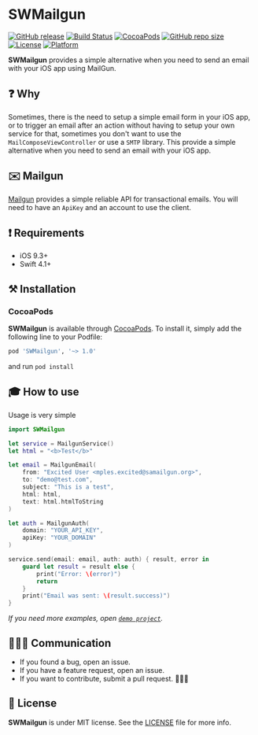 # SWMailgun

[![GitHub release](https://img.shields.io/github/release/limadeveloper/SWMailgun.svg?style=flat-square)](https://github.com/limadeveloper/SWMailgun/releases)
[![Build Status](https://travis-ci.com/limadeveloper/SWMailgun.svg?branch=master)](https://travis-ci.com/limadeveloper/SWMailgun)
[![CocoaPods](https://img.shields.io/badge/Cocoa%20Pods-✓-4BC51D.svg?style=flat)](https://cocoapods.org/pods/SWMailgun)
[![GitHub repo size](https://img.shields.io/github/repo-size/limadeveloper/SWMailgun.svg)](https://github.com/limadeveloper/SWMailgun)
[![License](https://img.shields.io/github/license/limadeveloper/SWMailgun.svg)](https://raw.githubusercontent.com/limadeveloper/SWMailgun/master/LICENSE)
[![Platform](https://img.shields.io/cocoapods/p/ObservableKit.svg?style=flat)](https://developer.apple.com/ios/)

**SWMailgun** provides a simple alternative when you need to send an email with your iOS app using MailGun.

## ❓ Why

Sometimes, there is the need to setup a simple email form in your iOS app, or to trigger an email after an action without having to setup your own service for that, sometimes you don't want to use the `MailComposeViewController` or use a `SMTP` library.
This provide a simple alternative when you need to send an email with your iOS app.

## ✉️ Mailgun

[Mailgun](https://mailgun.com) provides a simple reliable API for transactional emails. You will need to have an `ApiKey` and an account to use the client.

## ❗️ Requirements

- iOS 9.3+
- Swift 4.1+

## ⚒ Installation

### CocoaPods

**SWMailgun** is available through [CocoaPods](https://cocoapods.org/pods/SWMailgun). To install
it, simply add the following line to your Podfile:

```ruby
pod 'SWMailgun', '~> 1.0'
```

and run `pod install`

## 🎓 How to use

Usage is very simple

```Swift
import SWMailgun

let service = MailgunService()
let html = "<b>Test</b>"

let email = MailgunEmail(
    from: "Excited User <mples.excited@samailgun.org>",
    to: "demo@test.com",
    subject: "This is a test",
    html: html,
    text: html.htmlToString
)

let auth = MailgunAuth(
    domain: "YOUR_API_KEY",
    apiKey: "YOUR_DOMAIN"
)

service.send(email: email, auth: auth) { result, error in
    guard let result = result else {
        print("Error: \(error)")
        return
    }
    print("Email was sent: \(result.success)")
}
```

*If you need more examples, open [`demo project`](https://github.com/limadeveloper/SWMailgun/tree/master/Demo).*

## 🙋🏻‍♂️ Communication

- If you found a bug, open an issue.
- If you have a feature request, open an issue.
- If you want to contribute, submit a pull request. 👨🏻‍💻

## 📜 License

**SWMailgun** is under MIT license. See the [LICENSE](https://raw.githubusercontent.com/limadeveloper/SWMailgun/master/LICENSE) file for more info.
